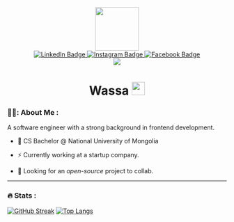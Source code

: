 <div id="header" align="center">
  <img src="https://media.giphy.com/media/ZVik7pBtu9dNS/giphy.gif" width="100"/>
  <div id="badges">
    <a href="https://www.linkedin.com/in/tsenguun-otgonbaatar-0b0094219">
      <img src="https://img.shields.io/badge/LinkedIn-blue?logo=linkedin&logoColor=white&style=for-the-badge" alt="LinkedIn Badge">
    </a>
    <a href="https://instagram.com/tseku_o">
      <img src="https://img.shields.io/badge/Instagram-red?logo=Instagram&logoColor=white&style=for-the-badge" alt="Instagram Badge">
    </a>
    <a href="https://facebook.com/tsenguun.otgonbaatar">
      <img src="https://img.shields.io/badge/Facebook-blue?logo=Facebook&logoColor=white&style=for-the-badge" alt="Facebook Badge">
    </a>
  </div>
  <img src="https://komarev.com/ghpvc/?username=Tseku210">
  <h1>
    Wassa
    <img src="https://media.giphy.com/media/hvRJCLFzcasrR4ia7z/giphy.gif" width="30px">
  </h1>
</div>

### 👨‍💻: About Me :
A software engineer with a strong background in frontend development.
- :telescope: CS Bachelor @ National University of Mongolia

- :zap: Currently working at a startup company.

- :seedling: Looking for an *open-source* project to collab.
---

### :fire: Stats :
[![GitHub Streak](http://github-readme-streak-stats.herokuapp.com?user=Tseku210&theme=dark)](https://git.io/streak-stats)  [![Top Langs](https://github-readme-stats.vercel.app/api/top-langs/?username=Tseku210&layout=compact&theme=vision-friendly-dark)](https://github.com/anuraghazra/github-readme-stats)
